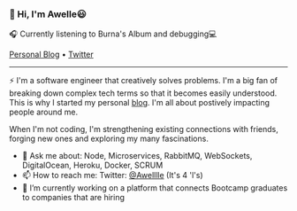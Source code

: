 ### 👋 Hi,  I'm Awelle😃
🎧  Currently listening to Burna's Album and debugging💻

<p>
  <a href="https://uncomplex.io">Personal Blog</a> •
  <a href="https://twitter.com/awelllle">Twitter</a>
</p>

---

⚡ I'm a software engineer that creatively solves problems. I'm a big fan of breaking down complex tech terms so that it becomes easily understood. This is why I started my personal [blog](https://uncomplex.io). I'm all about postively impacting people around me.

When I'm not coding, I'm strengthening existing connections with friends, forging new ones and exploring my many fascinations.



 - 💬  Ask me about: Node, Microservices, RabbitMQ, WebSockets, DigitalOcean, Heroku, Docker, SCRUM
 - 📫  How to reach me: Twitter: [@Awelllle](https://twitter.com/awelllle) (It's 4 'l's)
 - 🔭 I’m currently working on a platform that connects Bootcamp graduates to companies that are hiring
 
 
 
 
<!--
**awelllle/awelllle** is a ✨ _special_ ✨ repository because its `README.md` (this file) appears on your GitHub profile.

Here are some ideas to get you started:

- 🔭 I’m currently working on ...
- 🌱 I’m currently learning ...
- 👯 I’m looking to collaborate on ...
- 🤔 I’m looking for help with ...
- 💬 Ask me about ...
- 📫 How to reach me: ...
- 😄 Pronouns: ...
- ⚡ Fun fact: ...
-->

